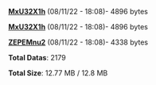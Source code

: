 [**MxU32X1h**](/data/MxU32X1h.txt) (08/11/22 - 18:08)- 4896 bytes

[**MxU32X1h**](/data/MxU32X1h.txt) (08/11/22 - 18:08)- 4896 bytes

[**ZEPEMnu2**](/data/ZEPEMnu2.txt) (08/11/22 - 18:08)- 4338 bytes

**Total Datas**: 2179

**Total Size**: 12.77 MB / 12.8 MB